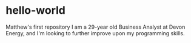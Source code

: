 # hello-world
Matthew's first repository
I am a 29-year old Business Analyst at Devon Energy, and I'm looking to further improve upon my programming skills.
